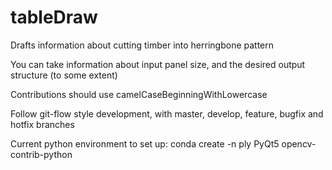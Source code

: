 # tableDraw
Drafts information about cutting timber into herringbone pattern

You can take information about input panel size, and the desired output structure (to some extent)

Contributions should use camelCaseBeginningWithLowercase

Follow git-flow style development, with master, develop, feature, bugfix and hotfix branches

Current python environment to set up:
conda create -n ply PyQt5 opencv-contrib-python
